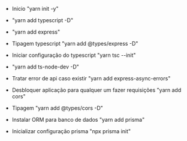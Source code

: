 * Inicio "yarn init -y"
* "yarn add typescript -D"
* "yarn add express"

* Tipagem typescript "yarn add @types/express -D"
* Iniciar configuração do typescript "yarn tsc --init"
* "yarn add ts-node-dev -D"
* Tratar error de api caso existir "yarn add express-async-errors"
* Desbloquer aplicação para qualquer um fazer requisições "yarn add cors"
* Tipagem "yarn add @types/cors -D"
* Instalar ORM para banco de dados "yarn add prisma"
* Inicializar configuração prisma "npx prisma init"